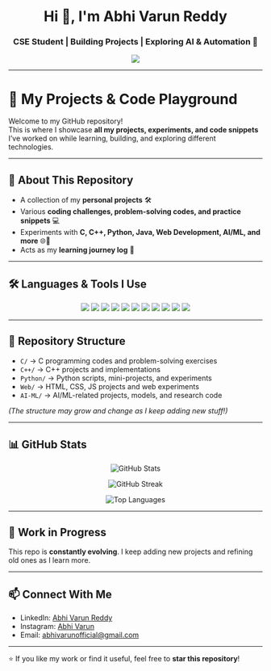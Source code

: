 <!-- Banner -->
<h1 align="center">Hi 👋, I'm Abhi Varun Reddy</h1>
<h3 align="center">CSE Student | Building Projects | Exploring AI & Automation 🚀</h3>

<p align="center">
  <img src="https://readme-typing-svg.herokuapp.com?size=24&color=F75C7E&center=true&vCenter=true&width=600&lines=First+Year+CSE+Student;Exploring+AI%2C+ML%2C+Web+Development;Lifelong+Learner+%26+Coder+💻" />
</p>

---

# 🚀 My Projects & Code Playground

Welcome to my GitHub repository!  
This is where I showcase **all my projects, experiments, and code snippets** I’ve worked on while learning, building, and exploring different technologies.  

---

## 📌 About This Repository
- A collection of my **personal projects** 🛠️  
- Various **coding challenges, problem-solving codes, and practice snippets** 💻  
- Experiments with **C, C++, Python, Java, Web Development, AI/ML, and more** 🌐🤖  
- Acts as my **learning journey log** 📒  

---

## 🛠️ Languages & Tools I Use  

<p align="center">
  <!-- Languages -->
  <img src="https://img.shields.io/badge/C-00599C?style=for-the-badge&logo=c&logoColor=white" />
  <img src="https://img.shields.io/badge/C++-004482?style=for-the-badge&logo=cplusplus&logoColor=white" />
  <img src="https://img.shields.io/badge/Python-3776AB?style=for-the-badge&logo=python&logoColor=white" />
  <img src="https://img.shields.io/badge/Java-ED8B00?style=for-the-badge&logo=openjdk&logoColor=white" />
  <img src="https://img.shields.io/badge/JavaScript-F7DF1E?style=for-the-badge&logo=javascript&logoColor=black" />
  <img src="https://img.shields.io/badge/HTML5-E34F26?style=for-the-badge&logo=html5&logoColor=white" />
  <img src="https://img.shields.io/badge/CSS3-1572B6?style=for-the-badge&logo=css3&logoColor=white" />
  
  <!-- Tools -->
  <img src="https://img.shields.io/badge/Git-F05033?style=for-the-badge&logo=git&logoColor=white" />
  <img src="https://img.shields.io/badge/GitHub-181717?style=for-the-badge&logo=github&logoColor=white" />
  <img src="https://img.shields.io/badge/VS%20Code-007ACC?style=for-the-badge&logo=visual-studio-code&logoColor=white" />
  <img src="https://img.shields.io/badge/Node.js-339933?style=for-the-badge&logo=nodedotjs&logoColor=white" />
</p>  

---

## 📂 Repository Structure
- `C/` → C programming codes and problem-solving exercises  
- `C++/` → C++ projects and implementations  
- `Python/` → Python scripts, mini-projects, and experiments  
- `Web/` → HTML, CSS, JS projects and web experiments  
- `AI-ML/` → AI/ML-related projects, models, and research code  

*(The structure may grow and change as I keep adding new stuff!)*  

---

## 📊 GitHub Stats  

<p align="center">
  <img src="https://github-readme-stats.vercel.app/api?username=abhivarun1&show_icons=true&theme=radical" alt="GitHub Stats" />
</p>

<p align="center">
  <img src="https://github-readme-streak-stats.herokuapp.com/?user=abhivarun1&theme=radical" alt="GitHub Streak" />
</p>

<p align="center">
  <img src="https://github-readme-stats.vercel.app/api/top-langs/?username=abhivarun1&layout=compact&theme=radical" alt="Top Languages" />
</p>  

---

## 🚧 Work in Progress
This repo is **constantly evolving**. I keep adding new projects and refining old ones as I learn more.  

---

## 📫 Connect With Me 
- LinkedIn: [Abhi Varun Reddy](https://linkedin.com/in/abhivarun)
- Instagram: [Abhi Varun](https://instagram.com/in/abhivarun)  
- Email: abhivarunofficial@gmail.com  

---

⭐ If you like my work or find it useful, feel free to **star this repository**!  
